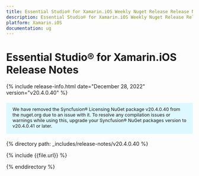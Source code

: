 ```yaml
---
title: Essential Studio® for Xamarin.iOS Weekly Nuget Release Release Notes  
description: Essential Studio® for Xamarin.iOS Weekly Nuget Release Release Notes  
platform: Xamarin.iOS
documentation: ug
---
```


# Essential Studio® for Xamarin.iOS  Release Notes  

{% include release-info.html date="December 28, 2022"  version="v20.4.0.40" %} 

<style>
#license {
    font-size: .88em!important;
margin-top: 1.5em;     margin-bottom: 1.5em;
    background-color: #def8ff;
    padding: 10px 17px 14px;
}
</style>

<div id="license">
We have removed the Syncfusion® Licensing NuGet package v20.4.0.40 from the nuget.org due to an issue with it. To resolve any compilation issues or warnings while using this, upgrade your Syncfusion® NuGet packages version to v20.4.0.41 or later.
</div>


{% directory path: _includes/release-notes/v20.4.0.40 %}

{% include {{file.url}} %}

{% enddirectory %}


